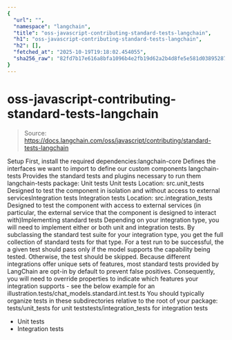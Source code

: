 ```yaml
---
{
  "url": "",
  "namespace": "langchain",
  "title": "oss-javascript-contributing-standard-tests-langchain",
  "h1": "oss-javascript-contributing-standard-tests-langchain",
  "h2": [],
  "fetched_at": "2025-10-19T19:18:02.454055",
  "sha256_raw": "82fd7b17e616a8bfa1096b4e2fb19d62a2b4d8fe5e581d0389528722fc511a31"
}
---
```


# oss-javascript-contributing-standard-tests-langchain

> Source: https://docs.langchain.com/oss/javascript/contributing/standard-tests-langchain

Setup
First, install the required dependencies:langchain-core
Defines the interfaces we want to import to define our custom components
langchain-tests
Provides the standard tests and plugins necessary to run them
langchain-tests
package:
Unit tests
Unit tests
Location:
src.unit_tests
Designed to test the component in isolation and without access to external servicesIntegration tests
Integration tests
Location:
src.integration_tests
Designed to test the component with access to external services (in particular, the external service that the component is designed to interact with)Implementing standard tests
Depending on your integration type, you will need to implement either or both unit and integration tests. By subclassing the standard test suite for your integration type, you get the full collection of standard tests for that type. For a test run to be successful, the a given test should pass only if the model supports the capability being tested. Otherwise, the test should be skipped. Because different integrations offer unique sets of features, most standard tests provided by LangChain are opt-in by default to prevent false positives. Consequently, you will need to override properties to indicate which features your integration supports - see the below example for an illustration.tests/chat_models.standard.int.test.ts
You should typically organize tests in these subdirectories relative to the root of your package:
tests/unit_tests
for unit teststests/integration_tests
for integration tests
- Unit tests
- Integration tests
